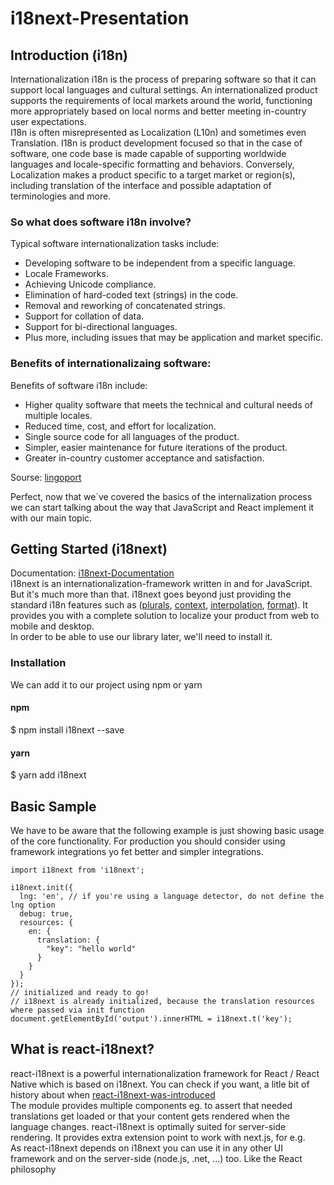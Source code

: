 # i18next-Presentation

## Introduction (i18n)
Internationalization i18n is the process of preparing software so that it can support local languages and cultural settings. An internationalized product supports the requirements of local markets around the world, functioning more appropriately based on local norms and better meeting in-country user expectations.  
I18n is often misrepresented as Localization (L10n) and sometimes even Translation. I18n is product development focused so that in the case of software, one code base is made capable of supporting worldwide languages and locale-specific formatting and behaviors. Conversely, Localization makes a product specific to a target market or region(s), including translation of the interface and possible adaptation of terminologies and more.  

### So what does software i18n involve?  
Typical software internationalization tasks include:  
* Developing software to be independent from a specific language.
* Locale Frameworks.
* Achieving Unicode compliance.
* Elimination of hard-coded text (strings) in the code.
* Removal and reworking of concatenated strings.
* Support for collation of data.
* Support for bi-directional languages.
* Plus more, including issues that may be application and market specific.  

### Benefits of internationalizaing software:  
Benefits of software i18n include:  
* Higher quality software that meets the technical and cultural needs of multiple locales.
* Reduced time, cost, and effort for localization.
* Single source code for all languages of the product.
* Simpler, easier maintenance for future iterations of the product.
* Greater in-country customer acceptance and satisfaction.  

Sourse: [lingoport](https://lingoport.com/what-is-i18n/)  

Perfect, now that we´ve covered the basics of the internalization process we can start talking about the way that JavaScript and React implement it with our main topic.

## Getting Started (i18next) 
Documentation: [i18next-Documentation](https://www.i18next.com/)  
i18next is an internationalization-framework written in and for JavaScript. But it's much more than that.
i18next goes beyond just providing the standard i18n features such as ([plurals](https://www.i18next.com/translation-function/plurals), [context](https://www.i18next.com/translation-function/context), [interpolation](https://www.i18next.com/translation-function/interpolation), [format](https://www.i18next.com/translation-function/formatting)). It provides you with a complete solution to localize your product from web to mobile and desktop.  
In order to be able to use our library later, we'll need to install it.  
### Installation
We can add it to our project using npm or yarn
#### npm
$ npm install i18next --save

#### yarn
$ yarn add i18next

## Basic Sample  
We have to be aware that the following example is just showing basic usage of the core functionality. For production you should consider using framework integrations yo fet better and simpler integrations.  

```
import i18next from 'i18next';

i18next.init({
  lng: 'en', // if you're using a language detector, do not define the lng option
  debug: true,
  resources: {
    en: {
      translation: {
        "key": "hello world"
      }
    }
  }
});
// initialized and ready to go!
// i18next is already initialized, because the translation resources where passed via init function
document.getElementById('output').innerHTML = i18next.t('key');
```


## What is react-i18next?  
react-i18next is a powerful internationalization framework for React / React Native which is based on i18next. You can check if you want, a litle bit of history about when [react-i18next-was-introduced](https://www.i18next.com/misc/the-history-of-i18next#v2)  
The module provides multiple components eg. to assert that needed translations get loaded or that your content gets rendered when the language changes. react-i18next is optimally suited for server-side rendering. It provides extra extension point to work with next.js, for e.g.  
As react-i18next depends on i18next you can use it in any other UI framework and on the server-side (node.js, .net, ...) too. Like the React philosophy
